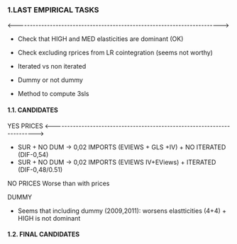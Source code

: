 
### 1.LAST EMPIRICAL TASKS
<------------------------------------------------------------------------>

- Check that HIGH and MED elasticities are dominant (OK)
- Check excluding rprices from LR cointegration (seems not worthy)

- Iterated vs non iterated
- Dummy or not dummy
- Method to compute 3sls



#### 1.1. CANDIDATES
YES PRICES
<------------------------------------------------------------------------>
- SUR + NO DUM  -> 0,02   IMPORTS (EVIEWS + GLS +IV) + NO ITERATED   (DIF-0,54) 
- SUR + NO DUM  -> 0,02   IMPORTS (EVIEWS IV+EViews) + ITERATED     (DIF-0,48/0.51)        

NO PRICES
Worse than with prices

DUMMY
- Seems that including dummy (2009,2011): worsens elastticities (4+4) + HIGH is not dominant



#### 1.2. FINAL CANDIDATES

